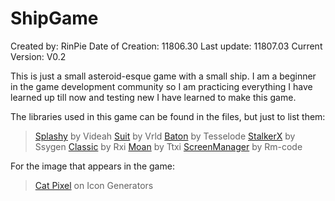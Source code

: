 # ShipGame
Created by: RinPie
Date of Creation: 11806.30
Last update: 11807.03
Current Version: V0.2

This is just a small asteroid-esque game with a small ship. I am a beginner in the
game development community so I am practicing everything I have learned up till now
and testing new I have learned to make this game.

The libraries used in this game can be found in the files, but just to list them:
>[Splashy](https://www.github.com/videah/splashy) by Videah
>[Suit](https://www.github.com/vrld/SUIT) by Vrld
>[Baton](https://www.github.com/tesselode/baton) by Tesselode
>[StalkerX](https://www.github.com/SSYGEN/STALKER-X) by Ssygen
>[Classic](https://www.github.com/rxi/classic) by Rxi
>[Moan](https://www.github.com/ttxi/Moan.lua) by Ttxi
>[ScreenManager](https://www.github.com/rm-code/screenmanager) by Rm-code

For the image that appears in the game:
>[Cat Pixel](http://www.icongenerators.net/catdot.html) on Icon Generators
